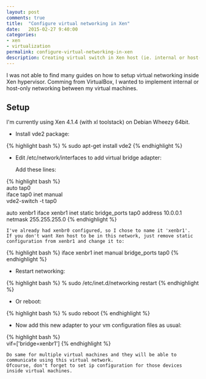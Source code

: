 ```yaml
---
layout: post
comments: true
title:  "Configure virtual networking in Xen"
date:   2015-02-27 9:40:00
categories:
- xen
- virtualization
permalink: configure-virtual-networking-in-xen
description: Creating virtual switch in Xen host (ie. internal or host-only network)
---
```



I was not able to find many guides on how to setup virtual networking inside Xen hypervisor. Comming from VirtualBox, I wanted to implement internal or host-only networking between my virtual machines.


## Setup

I'm currently using Xen 4.1.4 (with xl toolstack) on Debian Wheezy 64bit.

* Install vde2 package:

{% highlight bash %}
% sudo apt-get install vde2
{% endhighlight %}


* Edit /etc/network/interfaces to add virtual bridge adapter:

	Add these lines:

{% highlight bash %}  
auto tap0  
iface tap0 inet manual  
	vde2-switch -t tap0

auto xenbr1	
iface xenbr1 inet static
	bridge_ports tap0
	address 10.0.0.1
	netmask 255.255.255.0
{% endhighlight %}

	I've already had xenbr0 configured, so I chose to name it 'xenbr1'.
	If you don't want Xen host to be in this network, just remove static configuration from xenbr1 and change it to:

{% highlight bash %}
iface xenbr1 inet manual
	bridge_ports tap0
{% endhighlight %}

* Restart networking:

{% highlight bash %}
% sudo /etc/inet.d/networking restart
{% endhighlight %}

* Or reboot:

{% highlight bash %}
% sudo reboot
{% endhighlight %}


* Now add this new adapter to your vm configuration files as usual:

{% highlight bash %}  
vif=['bridge=xenbr1']
{% endhighlight %}

	Do same for multiple virtual machines and they will be able to communicate using this virtual network. 
	Ofcourse, don't forget to set ip configuration for those devices inside virtual machines.